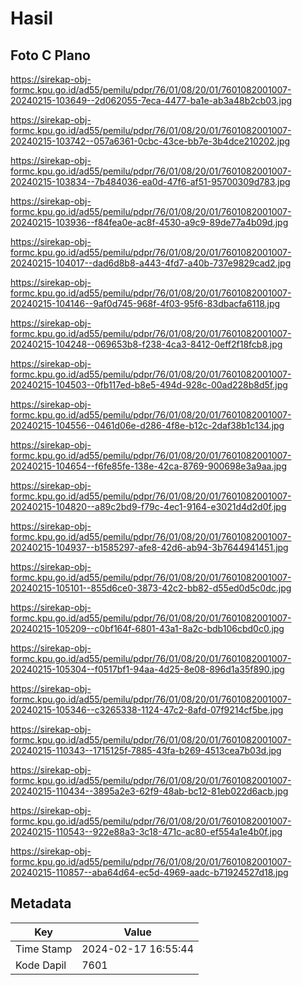 # Hasil

## Foto C Plano

https://sirekap-obj-formc.kpu.go.id/ad55/pemilu/pdpr/76/01/08/20/01/7601082001007-20240215-103649--2d062055-7eca-4477-ba1e-ab3a48b2cb03.jpg

https://sirekap-obj-formc.kpu.go.id/ad55/pemilu/pdpr/76/01/08/20/01/7601082001007-20240215-103742--057a6361-0cbc-43ce-bb7e-3b4dce210202.jpg

https://sirekap-obj-formc.kpu.go.id/ad55/pemilu/pdpr/76/01/08/20/01/7601082001007-20240215-103834--7b484036-ea0d-47f6-af51-95700309d783.jpg

https://sirekap-obj-formc.kpu.go.id/ad55/pemilu/pdpr/76/01/08/20/01/7601082001007-20240215-103936--f84fea0e-ac8f-4530-a9c9-89de77a4b09d.jpg

https://sirekap-obj-formc.kpu.go.id/ad55/pemilu/pdpr/76/01/08/20/01/7601082001007-20240215-104017--dad6d8b8-a443-4fd7-a40b-737e9829cad2.jpg

https://sirekap-obj-formc.kpu.go.id/ad55/pemilu/pdpr/76/01/08/20/01/7601082001007-20240215-104146--9af0d745-968f-4f03-95f6-83dbacfa6118.jpg

https://sirekap-obj-formc.kpu.go.id/ad55/pemilu/pdpr/76/01/08/20/01/7601082001007-20240215-104248--069653b8-f238-4ca3-8412-0eff2f18fcb8.jpg

https://sirekap-obj-formc.kpu.go.id/ad55/pemilu/pdpr/76/01/08/20/01/7601082001007-20240215-104503--0fb117ed-b8e5-494d-928c-00ad228b8d5f.jpg

https://sirekap-obj-formc.kpu.go.id/ad55/pemilu/pdpr/76/01/08/20/01/7601082001007-20240215-104556--0461d06e-d286-4f8e-b12c-2daf38b1c134.jpg

https://sirekap-obj-formc.kpu.go.id/ad55/pemilu/pdpr/76/01/08/20/01/7601082001007-20240215-104654--f6fe85fe-138e-42ca-8769-900698e3a9aa.jpg

https://sirekap-obj-formc.kpu.go.id/ad55/pemilu/pdpr/76/01/08/20/01/7601082001007-20240215-104820--a89c2bd9-f79c-4ec1-9164-e3021d4d2d0f.jpg

https://sirekap-obj-formc.kpu.go.id/ad55/pemilu/pdpr/76/01/08/20/01/7601082001007-20240215-104937--b1585297-afe8-42d6-ab94-3b7644941451.jpg

https://sirekap-obj-formc.kpu.go.id/ad55/pemilu/pdpr/76/01/08/20/01/7601082001007-20240215-105101--855d6ce0-3873-42c2-bb82-d55ed0d5c0dc.jpg

https://sirekap-obj-formc.kpu.go.id/ad55/pemilu/pdpr/76/01/08/20/01/7601082001007-20240215-105209--c0bf164f-6801-43a1-8a2c-bdb106cbd0c0.jpg

https://sirekap-obj-formc.kpu.go.id/ad55/pemilu/pdpr/76/01/08/20/01/7601082001007-20240215-105304--f0517bf1-94aa-4d25-8e08-896d1a35f890.jpg

https://sirekap-obj-formc.kpu.go.id/ad55/pemilu/pdpr/76/01/08/20/01/7601082001007-20240215-105346--c3265338-1124-47c2-8afd-07f9214cf5be.jpg

https://sirekap-obj-formc.kpu.go.id/ad55/pemilu/pdpr/76/01/08/20/01/7601082001007-20240215-110343--1715125f-7885-43fa-b269-4513cea7b03d.jpg

https://sirekap-obj-formc.kpu.go.id/ad55/pemilu/pdpr/76/01/08/20/01/7601082001007-20240215-110434--3895a2e3-62f9-48ab-bc12-81eb022d6acb.jpg

https://sirekap-obj-formc.kpu.go.id/ad55/pemilu/pdpr/76/01/08/20/01/7601082001007-20240215-110543--922e88a3-3c18-471c-ac80-ef554a1e4b0f.jpg

https://sirekap-obj-formc.kpu.go.id/ad55/pemilu/pdpr/76/01/08/20/01/7601082001007-20240215-110857--aba64d64-ec5d-4969-aadc-b71924527d18.jpg


## Metadata

| Key        | Value               |
| ---------- | ------------------- |
| Time Stamp | 2024-02-17 16:55:44 |
| Kode Dapil | 7601                |



